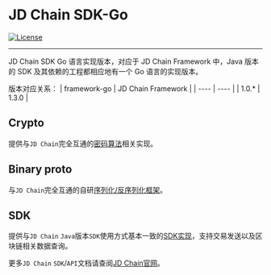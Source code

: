 # JD Chain SDK-Go

[![License](https://img.shields.io/badge/license-Apache%202-4EB1BA.svg)](https://www.apache.org/licenses/LICENSE-2.0.html)

------------------------------------------------------------------------


JD Chain SDK  Go 语言实现版本，对应于 JD Chain Framework 中，Java 版本的 SDK 及其依赖的工程都相应地有一个 Go 语言的实现版本。

版本对应关系：
|  framework-go   | JD Chain Framework  |
|  ----  | ----  |
| 1.0.*  | 1.3.0 |

## Crypto

提供与`JD Chain`完全互通的[密码算法](docs/crypto.md)相关实现。

## Binary proto

与`JD Chain`完全互通的自研[序列化/反序列化框架](docs/binary_proto.md)。

## SDK

提供与`JD Chain` `Java`版本`SDK`使用方式基本一致的[SDK实现](docs/sdk.md)，支持交易发送以及区块链相关数据查询。

更多`JD Chain` `SDK`/`API`文档请查阅[JD Chain官网](http://ledger.jd.com/api.html)。